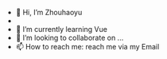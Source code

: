 - 👋 Hi, I’m Zhouhaoyu
- 
- 🌱 I’m currently learning Vue
- 💞️ I’m looking to collaborate on ...
- 📫 How to reach me: reach me via my Email
